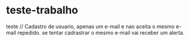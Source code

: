 # teste-trabalho
 teste // 
 Cadastro de usuario, apenas um e-mail e nao aceita o mesmo e-mail repedido. se tentar cadrastrar o mesmo e-mail vai receber um alerta. 

